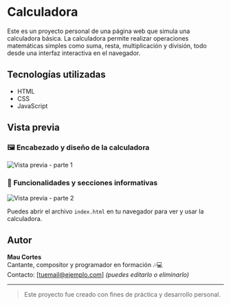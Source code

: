 
# Calculadora

Este es un proyecto personal de una página web que simula una calculadora básica. La calculadora permite realizar operaciones matemáticas simples como suma, resta, multiplicación y división, todo desde una interfaz interactiva en el navegador.

## Tecnologías utilizadas

- HTML
- CSS
- JavaScript

## Vista previa

### 🖼️ Encabezado y diseño de la calculadora

![Vista previa - parte 1](./Captura%20de%20pantalla%202025-07-14%20145046.png)

### 🧮 Funcionalidades y secciones informativas

![Vista previa - parte 2](./Captura%20de%20pantalla%202025-07-14%20145126.png)

Puedes abrir el archivo `index.html` en tu navegador para ver y usar la calculadora.

## Autor

**Mau Cortes**  
Cantante, compositor y programador en formación 🎶💻  
Contacto: [tuemail@ejemplo.com] *(puedes editarlo o eliminarlo)*

---

> Este proyecto fue creado con fines de práctica y desarrollo personal.
